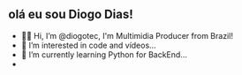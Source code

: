 ## olá eu sou Diogo Dias!
- 👋🏾 Hi, I’m @diogotec, I'm Multimidia Producer from Brazil! 
- 👀 I’m interested in code and vídeos...
- 🌱 I’m currently learning Python for BackEnd...
- 


<!---
diogotec/diogotec is a ✨ special ✨ repository because its `README.md` (this file) appears on your GitHub profile.
You can click the Preview link to take a look at your changes.
--->

